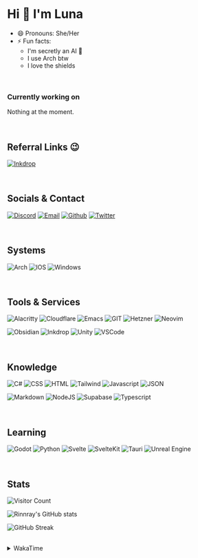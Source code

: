 <!---<img src="https://visitor-badge.laobi.icu/badge?page_id=Rinnray.Rinnray&right_color=darkviolet"  />--->

Hi 👋 I'm Luna 
=====================

- 😄 Pronouns: She/Her
- ⚡ Fun facts:
  - I'm secretly an AI 🤖
  - I use Arch btw
  - I love the shields

<br>

### Currently working on
Nothing at the moment.

<br>

## Referral Links 😉
[![Inkdrop](https://img.shields.io/badge/Inkdrop-7A78D7?style=for-the-badge&logo=inkdrop&logoColor=white)](https://www.inkdrop.app/?r=n2cOkSJlN)

<br>

## Socials & Contact
[![Discord](https://img.shields.io/badge/Discord-5865F2?style=for-the-badge&logo=discord&logoColor=white)](https://discord.com/users/249158065817911298)
[![Email](https://img.shields.io/badge/EMail-F06B66?style=for-the-badge&logo=Mail.Ru&logoColor=white)](mailto:contact@rinnray.dev)
[![Github](https://img.shields.io/badge/GitHub-100000?style=for-the-badge&logo=github&logoColor=white)](https://github.com/Rinnray)
[![Twitter](https://img.shields.io/badge/Twitter-1DA1F2?style=for-the-badge&logo=twitter&logoColor=white)](https://twitter.com/Rinnray)

<br>

## Systems
![Arch](https://img.shields.io/badge/Arch_Linux-1793D1?style=for-the-badge&logo=arch-linux&logoColor=white)
![IOS](https://img.shields.io/badge/IOS-3DDC84?style=for-the-badge&logo=ios&logoColor=white)
![Windows](https://img.shields.io/badge/Windows-0078D6?style=for-the-badge&logo=windows&logoColor=white)

<br>

## Tools & Services
![Alacritty](https://img.shields.io/badge/alacritty-F46D01?style=for-the-badge&logo=alacritty&logoColor=white)
![Cloudflare](https://img.shields.io/badge/Cloudflare-F38020?style=for-the-badge&logo=Cloudflare&logoColor=white)
![Emacs](https://img.shields.io/badge/Emacs-%237F5AB6.svg?&style=for-the-badge&logo=gnu-emacs&logoColor=white)
![GIT](https://img.shields.io/badge/GIT-E44C30?style=for-the-badge&logo=git&logoColor=white)
![Hetzner](https://img.shields.io/badge/Hetzner-D50C2D?style=for-the-badge&logo=hetzner&logoColor=white)
![Neovim](https://img.shields.io/badge/NeoVim-%2357A143.svg?&style=for-the-badge&logo=neovim&logoColor=white)

![Obsidian](https://img.shields.io/badge/Obsidian-483699?style=for-the-badge&logo=Obsidian&logoColor=white)
![Inkdrop](https://img.shields.io/badge/Inkdrop-7A78D7?style=for-the-badge&logo=inkdrop&logoColor=white)
![Unity](https://img.shields.io/badge/Unity-100000?style=for-the-badge&logo=unity&logoColor=white)
![VSCode](https://img.shields.io/badge/VSCode-0078D4?style=for-the-badge&logo=visual%20studio%20code&logoColor=white)


<br>

## Knowledge
![C#](https://img.shields.io/badge/C%23-239120?style=for-the-badge&logo=c-sharp&logoColor=white)
![CSS](https://img.shields.io/badge/CSS3-1572B6?style=for-the-badge&logo=css3&logoColor=white)
![HTML](https://img.shields.io/badge/HTML5-E34F26?style=for-the-badge&logo=html5&logoColor=white)
![Tailwind](https://img.shields.io/badge/Tailwind_CSS-38B2AC?style=for-the-badge&logo=tailwind-css&logoColor=white)
![Javascript](https://img.shields.io/badge/JavaScript-323330?style=for-the-badge&logo=javascript&logoColor=F7DF1E)
![JSON](https://img.shields.io/badge/json-5E5C5C?style=for-the-badge&logo=json&logoColor=white)

![Markdown](https://img.shields.io/badge/Markdown-000000?style=for-the-badge&logo=markdown&logoColor=white)
![NodeJS](https://img.shields.io/badge/Node.js-339933?style=for-the-badge&logo=nodedotjs&logoColor=white)
![Supabase](https://img.shields.io/badge/Supabase-181818?style=for-the-badge&logo=supabase&logoColor=white)
![Typescript](https://img.shields.io/badge/TypeScript-007ACC?style=for-the-badge&logo=typescript&logoColor=white)

<br>

## Learning
![Godot](https://img.shields.io/badge/Godot-478CBF?style=for-the-badge&logo=GodotEngine&logoColor=white)
![Python](https://img.shields.io/badge/Python-FFD43B?style=for-the-badge&logo=python&logoColor=blue)
![Svelte](https://img.shields.io/badge/Svelte-4A4A55?style=for-the-badge&logo=svelte&logoColor=FF3E00)
![SvelteKit](https://img.shields.io/badge/SvelteKit-FF3E00?style=for-the-badge&logo=Svelte&logoColor=white)
![Tauri](https://img.shields.io/badge/Tauri-FFC131?style=for-the-badge&logo=Tauri&logoColor=white)
![Unreal Engine](https://img.shields.io/badge/-Unreal%20Engine-313131?style=for-the-badge&logo=unreal-engine&logoColor=white)

<br>

## Stats

![Visitor Count](https://profile-counter.glitch.me/Rinnray/count.svg)

![Rinnray's GitHub stats](https://github-readme-stats.vercel.app/api?username=Rinnray&show_icons=true&theme=radical)

![GitHub Streak](https://github-readme-streak-stats.herokuapp.com?user=Rinnray&theme=radical)

<br>

<details>
<summary>WakaTime</summary>
<br>

<!--START_SECTION:waka-->
![Code Time](http://img.shields.io/badge/Code%20Time-261%20hrs%2040%20mins-blue)

![Lines of code](https://img.shields.io/badge/From%20Hello%20World%20I%27ve%20Written--852%20Thousand%20lines%20of%20code-blue)

**I'm a Night 🦉** 

```text
🌞 Morning       32 commits       █░░░░░░░░░░░░░░░░░░░░░░░░   04.86 % 
🌆 Daytime       12 commits       ░░░░░░░░░░░░░░░░░░░░░░░░░   01.82 % 
🌃 Evening      335 commits       ████████████░░░░░░░░░░░░░   50.91 % 
🌙 Night        279 commits       ██████████░░░░░░░░░░░░░░░   42.40 % 

```
📅 **I'm Most Productive on Thursday** 

```text
Monday         116 commits       ████░░░░░░░░░░░░░░░░░░░░░   17.63 % 
Tuesday         39 commits       █░░░░░░░░░░░░░░░░░░░░░░░░   05.93 % 
Wednesday       82 commits       ███░░░░░░░░░░░░░░░░░░░░░░   12.46 % 
Thursday       133 commits       █████░░░░░░░░░░░░░░░░░░░░   20.21 % 
Friday          90 commits       ███░░░░░░░░░░░░░░░░░░░░░░   13.68 % 
Saturday        81 commits       ███░░░░░░░░░░░░░░░░░░░░░░   12.31 % 
Sunday         117 commits       ████░░░░░░░░░░░░░░░░░░░░░   17.78 % 

```


📊 **This Week I Spent My Time On** 

```text
⌚︎ Time Zone: Europe/Stockholm

💬 Programming Languages: 
Markdown                 1 min               █████████████░░░░░░░░░░░░   55.35 % 
TOML                     0 secs              ███████████░░░░░░░░░░░░░░   44.65 % 

🔥 Editors: 
VS Code                  2 mins              █████████████████████████   100.00 % 

💻 Operating System: 
Windows                  2 mins              █████████████████████████   100.00 % 

```


 Last Updated on 11/02/2023 18:37:55 UTC
<!--END_SECTION:waka-->
</details>
